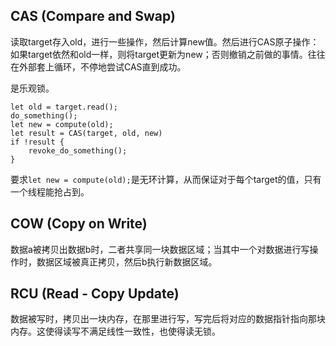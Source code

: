 

## CAS (Compare and Swap)
读取target存入old，进行一些操作，然后计算new值。然后进行CAS原子操作：如果target依然和old一样，则将target更新为new；否则撤销之前做的事情。往往在外部套上循环，不停地尝试CAS直到成功。

是乐观锁。

```
let old = target.read();
do_something();
let new = compute(old);
let result = CAS(target, old, new)
if !result {
	revoke_do_something();
}
```

要求`let new = compute(old);`是无环计算，从而保证对于每个target的值，只有一个线程能抢占到。

## COW (Copy on Write)

数据a被拷贝出数据b时，二者共享同一块数据区域；当其中一个对数据进行写操作时，数据区域被真正拷贝，然后b执行新数据区域。


## RCU (Read - Copy Update)

数据被写时，拷贝出一块内存，在那里进行写，写完后将对应的数据指针指向那块内存。这使得读写不满足线性一致性，也使得读无锁。


